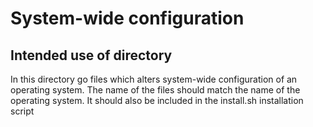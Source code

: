 # System-wide configuration
## Intended use of directory
In this directory go files which alters system-wide configuration of an operating system.
The name of the files should match the name of the operating system.
It should also be included in the install.sh installation script
